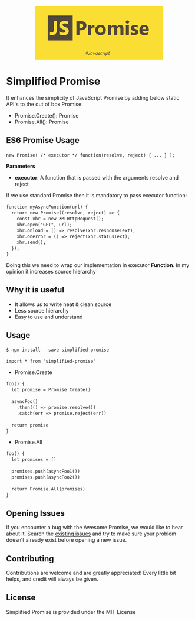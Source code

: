 
<center><img src="hero.png" /></center>

# Simplified Promise
It enhances the simplicity of JavaScript Promise by adding below static API's to the out of box Promise:

- Promise.Create(): Promise
- Promise.All(): Promise


## ES6 Promise Usage
`new Promise( /* executor */ function(resolve, reject) { ... } );`

**Parameters**
- __executor__: A function that is passed with the arguments resolve and reject


If we use standard Promise then it is mandatory to pass executor function:

~~~~
function myAsyncFunction(url) {
  return new Promise((resolve, reject) => {
    const xhr = new XMLHttpRequest();
    xhr.open("GET", url);
    xhr.onload = () => resolve(xhr.responseText);
    xhr.onerror = () => reject(xhr.statusText);
    xhr.send();
  });
}
~~~~

Doing this we need to wrap our implementation in executor **Function**. In my opinion it increases source hierarchy


## Why it is useful
- It allows us to write neat & clean source
- Less source hierarchy
- Easy to use and understand


## Usage
`$ npm install --save simplified-promise`

`import * from 'simplified-promise'`

- Promise.Create

~~~~
foo() {
  let promise = Promise.Create()

  asyncFoo()
    .then(() => promise.resolve())
    .catch(err => promise.reject(err))

  return promise
}
~~~~

- Promise.All

~~~~
foo() {
  let promises = []

  promises.push(asyncFoo1())
  promises.push(asyncFoo2())

  return Promise.All(promises)
}
~~~~


## Opening Issues
If you encounter a bug with the Awesome Promise, we would like to hear about it. Search the [existing issues](https://github.com/prscX/awesome-promise/issues) and try to make sure your problem doesn’t already exist before opening a new issue.

## Contributing
Contributions are welcome and are greatly appreciated! Every little bit helps, and credit will always be given.


## License
Simplified Promise is provided under the MIT License

